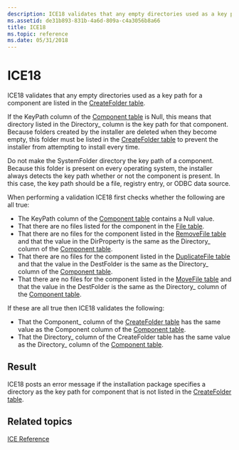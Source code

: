 ```yaml
---
description: ICE18 validates that any empty directories used as a key path for a component are listed in the CreateFolder table.
ms.assetid: de31b893-831b-4a6d-809a-c4a3056b8a66
title: ICE18
ms.topic: reference
ms.date: 05/31/2018
---
```


# ICE18

ICE18 validates that any empty directories used as a key path for a component are listed in the [CreateFolder table](createfolder-table.md).

If the KeyPath column of the [Component table](component-table.md) is Null, this means that directory listed in the Directory\_ column is the key path for that component. Because folders created by the installer are deleted when they become empty, this folder must be listed in the [CreateFolder table](createfolder-table.md) to prevent the installer from attempting to install every time.

Do not make the SystemFolder directory the key path of a component. Because this folder is present on every operating system, the installer always detects the key path whether or not the component is present. In this case, the key path should be a file, registry entry, or ODBC data source.

When performing a validation ICE18 first checks whether the following are all true:

-   The KeyPath column of the [Component table](component-table.md) contains a Null value.
-   That there are no files listed for the component in the [File table](file-table.md).
-   That there are no files for the component listed in the [RemoveFile table](removefile-table.md) and that the value in the DirProperty is the same as the Directory\_ column of the [Component table](component-table.md).
-   That there are no files for the component listed in the [DuplicateFile table](duplicatefile-table.md) and that the value in the DestFolder is the same as the Directory\_ column of the [Component table](component-table.md).
-   That there are no files for the component listed in the [MoveFile table](movefile-table.md) and that the value in the DestFolder is the same as the Directory\_ column of the [Component table](component-table.md).

If these are all true then ICE18 validates the following:

-   That the Component\_ column of the [CreateFolder table](createfolder-table.md) has the same value as the Component column of the [Component table](component-table.md).
-   That the Directory\_ column of the CreateFolder table has the same value as the Directory\_ column of the [Component table](component-table.md).

## Result

ICE18 posts an error message if the installation package specifies a directory as the key path for component that is not listed in the [CreateFolder table](createfolder-table.md).

## Related topics

<dl> <dt>

[ICE Reference](ice-reference.md)
</dt> </dl>

 

 



